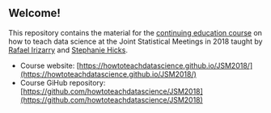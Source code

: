 ## Welcome! 

This repository contains the material for the [continuing education course](http://ww2.amstat.org/meetings/jsm/2018/onlineprogram/ActivityDetails.cfm?SessionID=215370) on how to teach data science at the Joint Statistical Meetings in 2018 taught by [Rafael Irizarry](https://rafalab.github.io) and [Stephanie Hicks](http://www.stephaniehicks.com). 

* Course website: [https://howtoteachdatascience.github.io/JSM2018/](https://howtoteachdatascience.github.io/JSM2018/)
* Course GiHub repository: [https://github.com/howtoteachdatascience/JSM2018](https://github.com/howtoteachdatascience/JSM2018)
